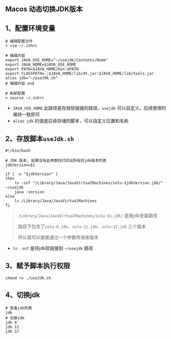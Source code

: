 ## Macos 动态切换JDK版本

## 1、配置环境变量

```shell
# 编辑配置文件
> vim ~/.zshrc

# 编辑内容
export JAVA_USE_HOME="~/usejdk/Contents/Home"
export JAVA_HOME=$JAVA_USE_HOME
export PATH=$JAVA_HOME/bin:$PATH
export CLASSPATH=.:$JAVA_HOME/lib/dt.jar:$JAVA_HOME/lib/tools.jar
alias jdk="~/useJdk.sh"
# 编辑内容 end

# 刷新配置
> source ~/.zshrc
```

- `JAVA_USE_HOME` 此路径是存放软链接的路径，`usejdk` 可以自定义，后续使用时保持一致即可
- `alias jdk` 的值是后续存储的脚本，可以自定义位置和名称


## 2、存放脚本`useJdk.sh`

```shell
#!/bin/bash

# JDK 版本, 如果没有此参数则打印出所有的jdk版本列表
jdkVersion=$1

if [ -n "$jdkVersion" ]
then
    ln -snf "/Library/Java/JavaVirtualMachines/zulu-$jdkVersion.jdk/" ~/usejdk
    java -version
else
    ls /Library/Java/JavaVirtualMachines
fi
```

> `/Library/Java/JavaVirtualMachines/zulu-$1.jdk/` 是我jdk安装路径
> 
> 路径下包含了`zulu-8.jdk`、`zulu-11.jdk`、`zulu-17.jdk` 三个版本
> 
> 所以我可以直接通过一个参数传进来版本

- `ln -snf` 是将jdk软链接到 `~/usejdk` 路径

## 3、赋予脚本执行权限

```shell
chmod +x ./useJdk.sh
```

## 4、切换jdk

```shell
# 查看jdk列表
jdk
# 切换jdk
jdk 8
jdk 11
jdk 17
```